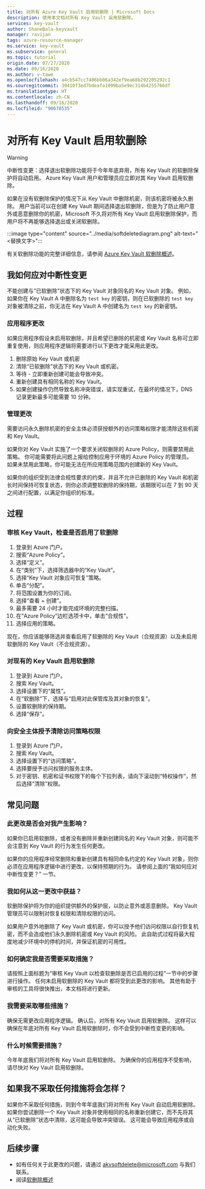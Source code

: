 ```yaml
---
title: 对所有 Azure Key Vault 启用软删除 | Microsoft Docs
description: 使用本文档对所有 Key Vault 采用软删除。
services: key-vault
author: ShaneBala-keyvault
manager: ravijan
tags: azure-resource-manager
ms.service: key-vault
ms.subservice: general
ms.topic: tutorial
origin.date: 07/27/2020
ms.date: 09/16/2020
ms.author: v-tawe
ms.openlocfilehash: a4cb547cc7406bb06a342ef9ea68b292205292c1
ms.sourcegitcommit: 39410f3ed7bdeafa1099ba5e9ec314b4255766df
ms.translationtype: HT
ms.contentlocale: zh-CN
ms.lasthandoff: 09/16/2020
ms.locfileid: "90678535"
---
```

# <a name="soft-delete-will-be-enabled-on-all-key-vaults"></a>对所有 Key Vault 启用软删除

> [!WARNING]
> 中断性变更：选择退出软删除功能将于今年年底弃用，所有 Key Vault 的软删除保护将自动启用。  Azure Key Vault 用户和管理员应立即对其 Key Vault 启用软删除。

如果在没有软删除保护的情况下从 Key Vault 中删除机密，则该机密将被永久删除。 用户当前可以在创建 Key Vault 期间选择退出软删除，但是为了防止用户意外或恶意删除你的机密，Microsoft 不久将对所有 Key Vault 启用软删除保护，而用户将不再能够选择退出或关闭软删除。

:::image type="content" source="../media/softdeletediagram.png" alt-text="<替换文字>":::

有关软删除功能的完整详细信息，请参阅 [Azure Key Vault 软删除概述](soft-delete-overview.md)。

## <a name="how-do-i-respond-to-breaking-changes"></a>我如何应对中断性变更

不能创建与“已软删除”状态下的 Key Vault 对象同名的 Key Vault 对象。  例如，如果你在 Key Vault A 中删除名为 `test key` 的密钥，则在已软删除的 `test key` 对象被清除之前，你无法在 Key Vault A 中创建名为 `test key` 的新密钥。

### <a name="application-changes"></a>应用程序更改

如果应用程序假设未启用软删除，并且希望已删除的机密或 Key Vault 名称可立即重复使用，则应用程序逻辑将需要进行以下更改才能采用此更改。

1. 删除原始 Key Vault 或机密
2. 清除“已软删除”状态下的 Key Vault 或机密。
3. 等待 - 立即重新创建可能会导致冲突。
4. 重新创建具有相同名称的 Key Vault。
5. 如果创建操作仍然导致名称冲突错误，请实现重试，在最坏的情况下，DNS 记录更新最多可能需要 10 分钟。

### <a name="administration-changes"></a>管理更改

需要访问永久删除机密的安全主体必须获授额外的访问策略权限才能清除这些机密和 Key Vault。

如果你对 Key Vault 实施了一个要求关闭软删除的 Azure Policy，则需要禁用此策略。  你可能需要将此问题上报给控制应用于环境的 Azure Policy 的管理员。 如果未禁用此策略，你可能无法在所应用策略范围内创建新的 Key Vault。

如果你的组织受到法律合规性要求的约束，并且不允许已删除的 Key Vault 和机密长时间保持可恢复状态，则你必须调整软删除的保持期，该期限可以在 7 到 90 天之间进行配置，以满足你组织的标准。

## <a name="procedures"></a>过程

### <a name="audit-your-key-vaults-to-check-if-soft-delete-is-enabled"></a>审核 Key Vault，检查是否启用了软删除

1. 登录到 Azure 门户。
2. 搜索“Azure Policy”。
3. 选择“定义”。
4. 在“类别”下，选择筛选器中的“Key Vault”。
5. 选择“Key Vault 对象应可恢复”策略。
6. 单击“分配”。
7. 将范围设置为你的订阅。
8. 选择“查看 + 创建”。
9. 最多需要 24 小时才能完成环境的完整扫描。
10. 在“Azure Policy”边栏选项卡中，单击“合规性”。
11. 选择应用的策略。

现在，你应该能够筛选并查看启用了软删除的 Key Vault（合规资源）以及未启用软删除的 Key Vault（不合规资源）。

### <a name="turn-on-soft-delete-for-an-existing-key-vault"></a>对现有的 Key Vault 启用软删除

1. 登录到 Azure 门户。
2. 搜索 Key Vault。
3. 选择设置下的“属性”。
4. 在“软删除”下，选择与“启用对此保管库及其对象的恢复”。
5. 设置软删除的保持期。
6. 选择“保存”。

### <a name="grant-purge-access-policy-permissions-to-a-security-principal"></a>向安全主体授予清除访问策略权限

1. 登录到 Azure 门户。
2. 搜索 Key Vault。
3. 选择设置下的“访问策略”。
4. 选择要授予访问权限的服务主体。
5. 对于密钥、机密和证书权限下的每个下拉列表，请向下滚动到“特权操作”，然后选择“清除”权限。

## <a name="frequently-asked-questions"></a>常见问题

### <a name="does-this-change-affect-me"></a>此更改是否会对我产生影响？

如果你已启用软删除，或者没有删除并重新创建同名的 Key Vault 对象，则可能不会注意到 Key Vault 的行为发生任何更改。

如果你的应用程序经常删除和重新创建具有相同命名约定的 Key Vault 对象，则你必须在应用程序逻辑中进行更改，以保持预期的行为。 请参阅上面的“我如何应对中断性变更？” 一节。

### <a name="how-do-i-benefit-from-this-change"></a>我如何从这一更改中获益？

软删除保护将为你的组织提供额外的保护层，以防止意外或恶意删除。 Key Vault 管理员可以限制对恢复权限和清除权限的访问。

如果用户意外地删除了 Key Vault 或机密，你可以授予他们访问权限以自行恢复机密，而不会造成他们永久删除机密或 Key Vault 的风险。 此自助式过程将最大程度地减少环境中的停机时间，并保证机密的可用性。

### <a name="how-do-i-find-out-if-i-need-to-take-action"></a>如何确定我是否需要采取措施？

请按照上面标题为“审核 Key Vault 以检查软删除是否已启用的过程”一节中的步骤进行操作。 任何未启用软删除的 Key Vault 都将受到此更改的影响。 其他有助于审核的工具将很快推出，本文档将进行更新。

### <a name="what-action-do-i-need-to-take"></a>我需要采取哪些措施？

确保无需更改应用程序逻辑。 确认后，对所有 Key Vault 启用软删除。 这样可以确保在年底对所有 Key Vault 启用软删除时，你不会受到中断性变更的影响。

### <a name="by-when-do-i-need-to-take-action"></a>什么时候需要措施？

今年年底我们将对所有 Key Vault 启用软删除。 为确保你的应用程序不受影响，请尽快对 Key Vault 启用软删除。

## <a name="what-will-happen-if-i-dont-take-any-action"></a>如果我不采取任何措施将会怎样？

如果你不采取任何措施，则到今年年底我们将对所有 Key Vault 自动启用软删除。 如果你尝试删除一个 Key Vault 对象并使用相同的名称重新创建它，而不先将其从“已软删除”状态中清除，这可能会导致冲突错误。 这可能会导致应用程序或自动化失败。

## <a name="next-steps"></a>后续步骤

- 如有任何关于此更改的问题，请通过 [akvsoftdelete@microsoft.com](mailto:akvsoftdelete@microsoft.com) 与我们联系。
- 阅读[软删除概述](soft-delete-overview.md)
